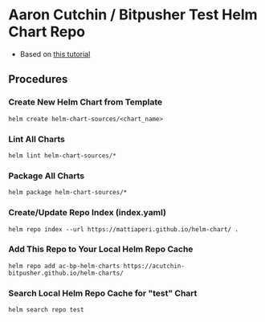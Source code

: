 # Aaron Cutchin / Bitpusher Test Helm Chart Repo

* Based on [this tutorial](https://medium.com/@mattiaperi/create-a-public-helm-chart-repository-with-github-pages-49b180dbb417)

##  Procedures

### Create New Helm Chart from Template

    helm create helm-chart-sources/<chart_name>

### Lint All Charts

    helm lint helm-chart-sources/*

### Package All Charts

    helm package helm-chart-sources/*

### Create/Update Repo Index (index.yaml)

    helm repo index --url https://mattiaperi.github.io/helm-chart/ .

### Add This Repo to Your Local Helm Repo Cache

    helm repo add ac-bp-helm-charts https://acutchin-bitpusher.github.io/helm-charts/

### Search Local Helm Repo Cache for "test" Chart

    helm search repo test

